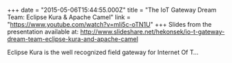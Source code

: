 +++
date = "2015-05-06T15:44:55.000Z"
title = "The IoT Gateway Dream Team: Eclipse Kura & Apache Camel"
link = "https://www.youtube.com/watch?v=mli5c-oTN1U"
+++
Slides from the presentation available at: http://www.slideshare.net/hekonsek/io-t-gateway-dream-team-eclipse-kura-and-apache-camel

Eclipse Kura is the well recognized field gateway for Internet Of T…